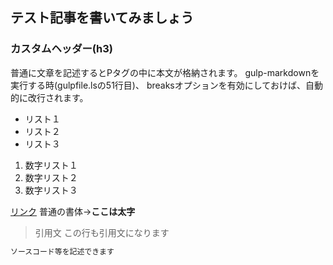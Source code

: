 ## テスト記事を書いてみましょう

### カスタムヘッダー(h3)

普通に文章を記述するとPタグの中に本文が格納されます。
gulp-markdownを実行する時(gulpfile.lsの51行目)、
breaksオプションを有効にしておけば、自動的に改行されます。

- リスト１
- リスト２
- リスト３

1. 数字リスト１
2. 数字リスト２
3. 数字リスト３

[リンク](https://github.com/m-ohata/blog)
普通の書体→**ここは太字**

> 引用文
この行も引用文になります

```Bash
ソースコード等を記述できます
```

